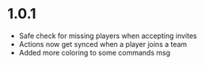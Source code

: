 # 1.0.1
+ Safe check for missing players when accepting invites
+ Actions now get synced when a player joins a team
+ Added more coloring to some commands msg